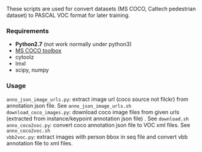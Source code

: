 These scripts are used for convert datasets (MS COCO, Caltech pedestrian dataset) to PASCAL VOC format for later training.

### Requirements
- **Python2.7** (not work normally under python3)
- [MS COCO toolbox](https://github.com/pdollar/coco)
- cytoolz
- lmxl
- scipy, numpy

### Usage
`anno_json_image_urls.py`: extract image url (coco source not filckr) from annotation json file. See `anno_json_image_urls.sh` <br>
`download_coco_images.py`: download coco image files from given urls (extracted from instance/keypoint annotation json file) . See `download.sh`<br>
`anno_coco2voc.py`: convert coco annotation json file to VOC xml files. See `anno_coco2voc.sh` <br>
`vbb2voc.py`: extract images with person bbox in seq file and convert vbb annotation file to xml files. <br>

